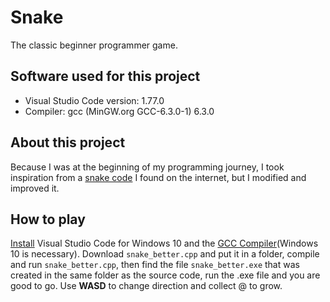 # Snake
The classic beginner programmer game.

## Software used for this project
- Visual Studio Code version: 1.77.0
- Compiler: gcc (MinGW.org GCC-6.3.0-1) 6.3.0

## About this project
Because I was at the beginning of my programming journey, I took inspiration from a [snake code](https://www.instructables.com/C-Snake-Game-Simple/) I found on the internet, but I modified and improved it.

## How to play
[Install](https://code.visualstudio.com/download) Visual Studio Code for Windows 10 and the [GCC Compiler](https://sourceforge.net/projects/mingw-w64/)(Windows 10 is necessary). 
Download `snake_better.cpp` and put it in a folder, compile and run `snake_better.cpp`, then find the file `snake_better.exe` that was created in the same folder as the source code, run the .exe file and you are good to go. Use **WASD** to change direction and collect @ to grow.
